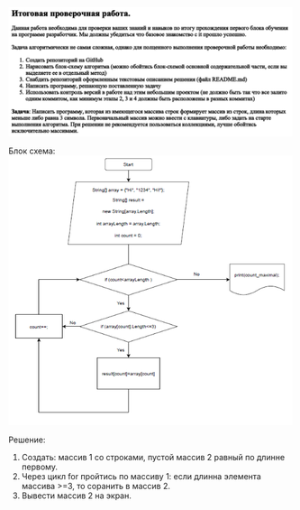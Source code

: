 ![task.png](task.png)

Блок схема:
![FinalControlWork.png](FinalControlWork.png)

Решение:
1. Создать: массив 1 со строками, пустой массив 2  равный по длинне первому.
2. Через цикл for пройтись по массиву 1: если длинна элемента массива >=3, то соранить в массив 2.
3. Вывести массив 2 на экран. 